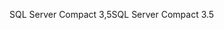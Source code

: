 <span data-ttu-id="403f1-101">SQL Server Compact 3,5</span><span class="sxs-lookup"><span data-stu-id="403f1-101">SQL Server Compact 3.5</span></span>